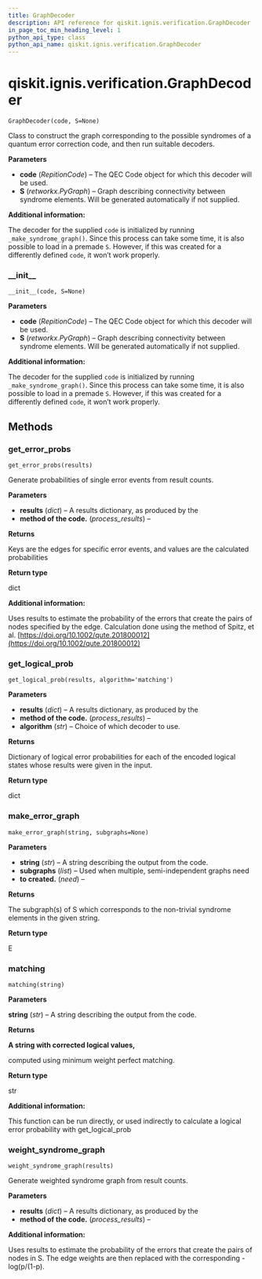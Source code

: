 ```yaml
---
title: GraphDecoder
description: API reference for qiskit.ignis.verification.GraphDecoder
in_page_toc_min_heading_level: 1
python_api_type: class
python_api_name: qiskit.ignis.verification.GraphDecoder
---
```


# qiskit.ignis.verification.GraphDecoder

<span id="qiskit.ignis.verification.GraphDecoder" />

`GraphDecoder(code, S=None)`

Class to construct the graph corresponding to the possible syndromes of a quantum error correction code, and then run suitable decoders.

**Parameters**

*   **code** (*RepitionCode*) – The QEC Code object for which this decoder will be used.
*   **S** (*retworkx.PyGraph*) – Graph describing connectivity between syndrome elements. Will be generated automatically if not supplied.

**Additional information:**

The decoder for the supplied `code` is initialized by running `_make_syndrome_graph()`. Since this process can take some time, it is also possible to load in a premade `S`. However, if this was created for a differently defined `code`, it won’t work properly.

### \_\_init\_\_

<span id="qiskit.ignis.verification.GraphDecoder.__init__" />

`__init__(code, S=None)`

**Parameters**

*   **code** (*RepitionCode*) – The QEC Code object for which this decoder will be used.
*   **S** (*retworkx.PyGraph*) – Graph describing connectivity between syndrome elements. Will be generated automatically if not supplied.

**Additional information:**

The decoder for the supplied `code` is initialized by running `_make_syndrome_graph()`. Since this process can take some time, it is also possible to load in a premade `S`. However, if this was created for a differently defined `code`, it won’t work properly.

## Methods

### get\_error\_probs

<span id="qiskit.ignis.verification.GraphDecoder.get_error_probs" />

`get_error_probs(results)`

Generate probabilities of single error events from result counts.

**Parameters**

*   **results** (*dict*) – A results dictionary, as produced by the
*   **method of the code.** (*process\_results*) –

**Returns**

Keys are the edges for specific error events, and values are the calculated probabilities

**Return type**

dict

**Additional information:**

Uses results to estimate the probability of the errors that create the pairs of nodes specified by the edge. Calculation done using the method of Spitz, et al. [https://doi.org/10.1002/qute.201800012](https://doi.org/10.1002/qute.201800012)

### get\_logical\_prob

<span id="qiskit.ignis.verification.GraphDecoder.get_logical_prob" />

`get_logical_prob(results, algorithm='matching')`

**Parameters**

*   **results** (*dict*) – A results dictionary, as produced by the
*   **method of the code.** (*process\_results*) –
*   **algorithm** (*str*) – Choice of which decoder to use.

**Returns**

Dictionary of logical error probabilities for each of the encoded logical states whose results were given in the input.

**Return type**

dict

### make\_error\_graph

<span id="qiskit.ignis.verification.GraphDecoder.make_error_graph" />

`make_error_graph(string, subgraphs=None)`

**Parameters**

*   **string** (*str*) – A string describing the output from the code.
*   **subgraphs** (*list*) – Used when multiple, semi-independent graphs need
*   **to created.** (*need*) –

**Returns**

The subgraph(s) of S which corresponds to the non-trivial syndrome elements in the given string.

**Return type**

E

### matching

<span id="qiskit.ignis.verification.GraphDecoder.matching" />

`matching(string)`

**Parameters**

**string** (*str*) – A string describing the output from the code.

**Returns**

**A string with corrected logical values,**

computed using minimum weight perfect matching.

**Return type**

str

**Additional information:**

This function can be run directly, or used indirectly to calculate a logical error probability with get\_logical\_prob

### weight\_syndrome\_graph

<span id="qiskit.ignis.verification.GraphDecoder.weight_syndrome_graph" />

`weight_syndrome_graph(results)`

Generate weighted syndrome graph from result counts.

**Parameters**

*   **results** (*dict*) – A results dictionary, as produced by the
*   **method of the code.** (*process\_results*) –

**Additional information:**

Uses results to estimate the probability of the errors that create the pairs of nodes in S. The edge weights are then replaced with the corresponding -log(p/(1-p).

